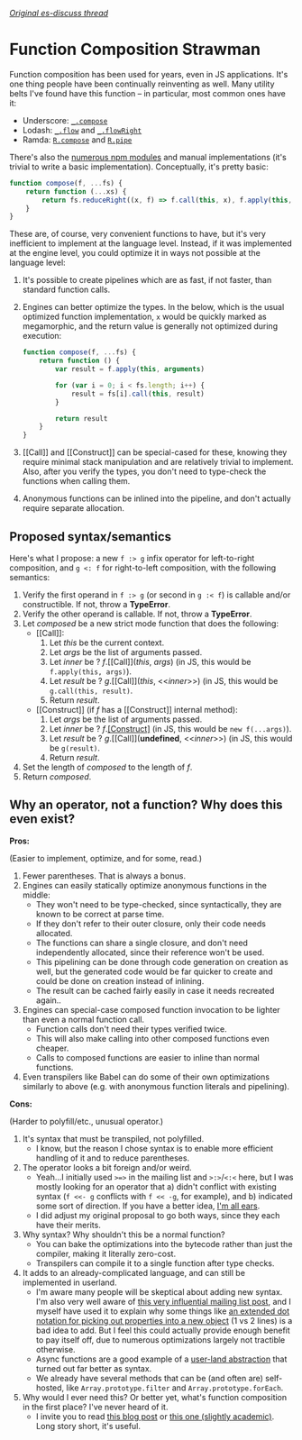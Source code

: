 [*Original es-discuss thread*](https://esdiscuss.org/topic/function-composition-syntax)

# Function Composition Strawman

Function composition has been used for years, even in JS applications. It's one thing people have been continually reinventing as well. Many utility belts I've found have this function &ndash; in particular, most common ones have it:

- Underscore: [`_.compose`](http://underscorejs.org/#compose)
- Lodash: [`_.flow`](https://lodash.com/docs/4.15.0#flow) and [`_.flowRight`](https://lodash.com/docs/4.15.0#flowRight)
- Ramda: [`R.compose`](http://ramdajs.com/docs/#compose) and [`R.pipe`](http://ramdajs.com/docs/#pipe)

There's also the [numerous npm modules](https://www.npmjs.com/search?q=function+composition) and manual implementations (it's trivial to write a basic implementation). Conceptually, it's pretty basic:

```js
function compose(f, ...fs) {
    return function (...xs) {
        return fs.reduceRight((x, f) => f.call(this, x), f.apply(this, xs))
    }
}
```

These are, of course, very convenient functions to have, but it's very inefficient to implement at the language level. Instead, if it was implemented at the engine level, you could optimize it in ways not possible at the language level:

1. It's possible to create pipelines which are as fast, if not faster, than standard function calls.

2. Engines can better optimize the types. In the below, which is the usual optimized function implementation, `x` would be quickly marked as megamorphic, and the return value is generally not optimized during execution:

    ```js
    function compose(f, ...fs) {
        return function () {
            var result = f.apply(this, arguments)

            for (var i = 0; i < fs.length; i++) {
                result = fs[i].call(this, result)
            }

            return result
        }
    }
    ```

3. [[Call]] and [[Construct]] can be special-cased for these, knowing they require minimal stack manipulation and are relatively trivial to implement. Also, after you verify the types, you don't need to type-check the functions when calling them.
4. Anonymous functions can be inlined into the pipeline, and don't actually require separate allocation.

## Proposed syntax/semantics

Here's what I propose: a new `f :> g` infix operator for left-to-right composition, and `g <: f` for right-to-left composition, with the following semantics:

1. Verify the first operand in `f :> g` (or second in `g :< f`) is callable and/or constructible. If not, throw a **TypeError**.
2. Verify the other operand is callable. If not, throw a **TypeError**.
3. Let *composed* be a new strict mode function that does the following:
    - [[Call]]:
        1. Let *this* be the current context.
        2. Let *args* be the list of arguments passed.
        3. Let *inner* be ? *f*.[[Call]](*this*, *args*) (in JS, this would be `f.apply(this, args)`).
        4. Let *result* be ? *g*.[[Call]](*this*, <<*inner*>>) (in JS, this would be `g.call(this, result)`.
        5. Return *result*.
    - [[Construct]] (if *f* has a [[Construct]] internal method):
        1. Let *args* be the list of arguments passed.
        2. Let *inner* be ? *f*.[[Construct]](*args*) (in JS, this would be `new f(...args)`).
        3. Let *result* be ? *g*.[[Call]](**undefined**, <<*inner*>>) (in JS, this would be `g(result)`.
        4. Return *result*.
4. Set the length of *composed* to the length of *f*.
5. Return *composed*.

## Why an operator, not a function? Why does this even exist?

**Pros:**

(Easier to implement, optimize, and for some, read.)

1. Fewer parentheses. That is always a bonus.
2. Engines can easily statically optimize anonymous functions in the middle:
    - They won't need to be type-checked, since syntactically, they are known to be correct at parse time.
    - If they don't refer to their outer closure, only their code needs allocated.
    - The functions can share a single closure, and don't need independently allocated, since their reference won't be used.
    - This pipelining can be done through code generation on creation as well, but the generated code would be far quicker to create and could be done on creation instead of inlining.
    - The result can be cached fairly easily in case it needs recreated again..
3. Engines can special-case composed function invocation to be lighter than even a normal function call.
    - Function calls don't need their types verified twice.
    - This will also make calling into other composed functions even cheaper.
    - Calls to composed functions are easier to inline than normal functions.
4. Even transpilers like Babel can do some of their own optimizations similarly to above (e.g. with anonymous function literals and pipelining).

**Cons:**

(Harder to polyfill/etc., unusual operator.)

1. It's syntax that must be transpiled, not polyfilled.
    - I know, but the reason I chose syntax is to enable more efficient handling of it and to reduce parentheses.
2. The operator looks a bit foreign and/or weird.
    - Yeah...I initially used `>=>` in the mailing list and `>:>`/`<:<` here, but I was mostly looking for an operator that a) didn't conflict with existing syntax (`f <<- g` conflicts with `f << -g`, for example), and b) indicated some sort of direction. If you have a better idea, [I'm all ears](https://github.com/isiahmeadows/function-composition-proposal/issues/1).
    - I did adjust my original proposal to go both ways, since they each have their merits.
3. Why syntax? Why shouldn't this be a normal function?
    - You can bake the optimizations into the bytecode rather than just the compiler, making it literally zero-cost.
    - Transpilers can compile it to a single function after type checks.
4. It adds to an already-complicated language, and can still be implemented in userland.
    - I'm aware many people will be skeptical about adding new syntax. I'm also very well aware of [this very influential mailing list post](https://esdiscuss.org/topic/the-tragedy-of-the-common-lisp-or-why-large-languages-explode-was-revive-let-blocks), and I myself have used it to explain why some things like [an extended dot notation for picking out properties into a new object](https://esdiscuss.org/topic/extended-dot-notation-pick-notation-proposal) (1 vs 2 lines) is a bad idea to add. But I feel this could actually provide enough benefit to pay itself off, due to numerous optimizations largely not tractible otherwise.
    - Async functions are a good example of a [user-land abstraction](https://www.npmjs.com/package/co) that turned out far better as syntax.
    - We already have several methods that can be (and often are) self-hosted, like `Array.prototype.filter` and `Array.prototype.forEach`.
5. Why would I ever need this? Or better yet, what's function composition in the first place? I've never heard of it.
    - I invite you to read [this blog post](http://blog.ricardofilipe.com/post/javascript-composition-for-dummies) or [this one (slightly academic)](https://medium.com/@chetcorcos/functional-programming-for-javascript-people-1915d8775504#.fkkayimp4). Long story short, it's useful.
